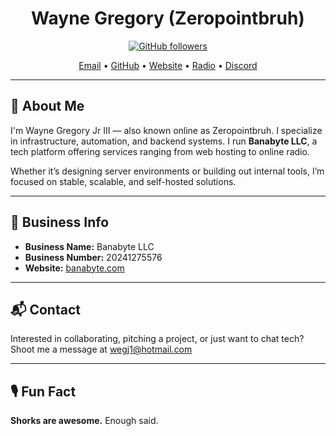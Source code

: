 <h1 align="center">Wayne Gregory (Zeropointbruh)</h1>

<p align="center">
  <a href="https://github.com/ZEROPOINTBRUH">
    <img src="https://img.shields.io/github/followers/ZEROPOINTBRUH?label=Follow&style=social" alt="GitHub followers">
  </a>
</p>

<p align="center">
  <a href="mailto:wegj1@banabyte.com">Email</a> • 
  <a href="https://github.com/ZEROPOINTBRUH">GitHub</a> • 
  <a href="https://banabyte.com">Website</a> • 
  <a href="https://radio.banabyte.com">Radio</a> • 
  <a href="https://discord.banabyte.com">Discord</a>
</p>

---

## 👋 About Me

I'm Wayne Gregory Jr III — also known online as Zeropointbruh. I specialize in infrastructure, automation, and backend systems. I run **Banabyte LLC**, a tech platform offering services ranging from web hosting to online radio.

Whether it’s designing server environments or building out internal tools, I’m focused on stable, scalable, and self-hosted solutions.

---

## 🏢 Business Info

- **Business Name:** Banabyte LLC  
- **Business Number:** 20241275576  
- **Website:** [banabyte.com](https://banabyte.com)

---

## 📬 Contact

Interested in collaborating, pitching a project, or just want to chat tech?  
Shoot me a message at [wegj1@hotmail.com](mailto:wegj1@hotmail.com)

---

## 🎙️ Fun Fact

**Shorks are awesome.** Enough said.
